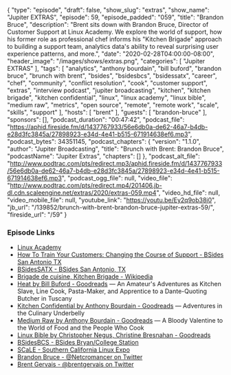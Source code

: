 {
  "type": "episode",
  "draft": false,
  "show_slug": "extras",
  "show_name": "Jupiter EXTRAS",
  "episode": 59,
  "episode_padded": "059",
  "title": "Brandon Bruce",
  "description": "Brent sits down with Brandon Bruce, Director of Customer Support at Linux Academy. We explore the world of support, how his former role as professional chef informs his \"Kitchen Brigade\" approach to building a support team, analytics data's ability to reveal surprising user experience patterns, and more.",
  "date": "2020-02-28T04:00:00-08:00",
  "header_image": "/images/shows/extras.png",
  "categories": [
    "Jupiter EXTRAS"
  ],
  "tags": [
    "analytics",
    "anthony bourdain",
    "bill buford",
    "brandon bruce",
    "brunch with brent",
    "bsides",
    "bsidesbcs",
    "bsidessatx",
    "career",
    "chef",
    "community",
    "conflict resolution",
    "cook",
    "customer support",
    "extras",
    "interview podcast",
    "jupiter broadcasting",
    "kitchen",
    "kitchen brigade",
    "kitchen confidential",
    "linux",
    "linux academy",
    "linux bible",
    "medium raw",
    "metrics",
    "open source",
    "remote",
    "remote work",
    "scale",
    "skills",
    "support"
  ],
  "hosts": [
    "brent"
  ],
  "guests": [
    "brandon-bruce"
  ],
  "sponsors": [],
  "podcast_duration": "00:47:42",
  "podcast_file": "https://aphid.fireside.fm/d/1437767933/56e6db0a-de62-46a7-b4db-e28d3fc3845a/27898923-e34d-4e41-b515-671914638ef6.mp3",
  "podcast_bytes": 34351145,
  "podcast_chapters": {
    "version": "1.1.0",
    "author": "Jupiter Broadcasting",
    "title": "Brunch with Brent: Brandon Bruce",
    "podcastName": "Jupiter Extras",
    "chapters": []
  },
  "podcast_alt_file": "http://www.podtrac.com/pts/redirect.mp3/aphid.fireside.fm/d/1437767933/56e6db0a-de62-46a7-b4db-e28d3fc3845a/27898923-e34d-4e41-b515-671914638ef6.mp3",
  "podcast_ogg_file": null,
  "video_file": "http://www.podtrac.com/pts/redirect.mp4/201406.jb-dl.cdn.scaleengine.net/extras/2020/extras-059.mp4",
  "video_hd_file": null,
  "video_mobile_file": null,
  "youtube_link": "https://youtu.be/Ey2q9ob38i0",
  "jb_url": "/139852/brunch-with-brent-brandon-bruce-jupiter-extras-59/",
  "fireside_url": "/59"
}


### Episode Links

  * [Linux Academy](https://linuxacademy.com/ "Linux Academy")
  * [How To Train Your Customers: Changing the Course of Support - BSides San Antonio TX](https://www.youtube.com/watch?v=tL9LOZWWFBk "How To Train Your Customers: Changing the Course of Support - BSides San Antonio TX")
  * [BSidesSATX - BSides San Antonio, TX](https://www.bsidessatx.com/ "BSidesSATX - BSides San Antonio, TX")
  * [Brigade de cuisine, Kitchen Brigade - Wikipedia](https://en.wikipedia.org/wiki/Brigade_de_cuisine "Brigade de cuisine, Kitchen Brigade - Wikipedia")
  * [Heat by Bill Buford - Goodreads](https://www.goodreads.com/book/show/139220.Heat "Heat by Bill Buford - Goodreads") — An Amateur's Adventures as Kitchen Slave, Line Cook, Pasta-Maker, and Apprentice to a Dante-Quoting Butcher in Tuscany
  * [Kitchen Confidential by Anthony Bourdain - Goodreads](https://www.goodreads.com/book/show/33313.Kitchen_Confidential "Kitchen Confidential by Anthony Bourdain - Goodreads") — Adventures in the Culinary Underbelly
  * [Medium Raw by Anthony Bourdain - Goodreads](https://www.goodreads.com/book/show/40409969-medium-raw "Medium Raw by Anthony Bourdain - Goodreads") — A Bloody Valentine to the World of Food and the People Who Cook
  * [Linux Bible by Christopher Negus, Christine Bresnahan - Goodreads](https://www.goodreads.com/book/show/13838572-linux-bible "Linux Bible by Christopher Negus, Christine Bresnahan - Goodreads")
  * [BSidesBCS - BSides Bryan/College Station](https://www.bsidesbcs.com/ "BSidesBCS - BSides Bryan/College Station")
  * [SCaLE - Southern California Linux Expo](https://www.socallinuxexpo.org/ "SCaLE - Southern California Linux Expo")
  * [Brandon Bruce - @Netcromancer on Twitter](https://twitter.com/netcromancer "Brandon Bruce - @Netcromancer on Twitter")
  * [Brent Gervais - @brentgervais on Twitter](https://twitter.com/brentgervais "Brent Gervais - @brentgervais on Twitter")


